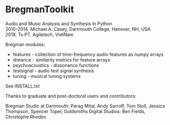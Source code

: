 # BregmanToolkit

<p>
Audio and Music Analysis and Synthesis in Python<br />
2010-2014, Michael A. Casey, Dartmouth College, Hanover, NH, USA<br />
2018, Tu PT. Agiletech, VietNam<br />
</p>
<p>
Bregman modules:
<ul>
<li>features - collection of time-frequency audio features as numpy arrays</li>
<li>distance - similarity metrics for feature arrays</li>
<li>psychoacoustics - dissonance functions</li>
<li>testsignal - audio test signal synthesis</li>
<li>tuning - musical tuning systems</li>
</ul>
</p>

See INSTALL.txt

Thanks to graduate and post-doctoral users and contributors:

Bregman Studio at Dartmouth: Parag Mital,
Andy Sarroff, Tom Stoll, Jessica Thompson, Spencer Topel; Goldsmiths Digital Studios: Ben Fields, Christophe Rhodes

